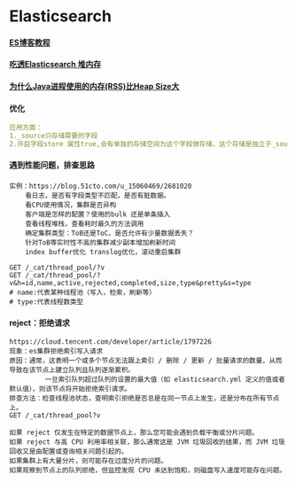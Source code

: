# Elasticsearch

#### [ES博客教程](https://elasticstack.blog.csdn.net/article/details/102728604)

#### [吃透Elasticsearch 堆内存]( https://blog.csdn.net/zpf_940810653842/article/details/102785970)

#### [为什么Java进程使用的内存(RSS)比Heap Size大](https://blog.csdn.net/flyingnet/article/details/108491460)

#### 优化

```yaml
应用方面：
1._source只存储需要的字段
2.开启字段store 属性true,会有单独的存储空间为这个字段做存储，这个存储是独立于_source;能提高查询效率
```

#### 遇到性能问题，排查思路

```plain
实例：https://blog.51cto.com/u_15060469/2681020
    看日志，是否有字段类型不匹配，是否有脏数据。
    看CPU使用情况，集群是否异构
    客户端是怎样的配置？使用的bulk 还是单条插入
    查看线程堆栈，查看耗时最久的方法调用
    确定集群类型：ToB还是ToC，是否允许有少量数据丢失？
    针对ToB等实时性不高的集群减少副本增加刷新时间
    index buffer优化 translog优化，滚动重启集群
   
GET /_cat/thread_pool/?v  
GET /_cat/thread_pool/?v&h=id,name,active,rejected,completed,size,type&pretty&s=type
# name:代表某种线程池（写入，检索，刷新等）
# type:代表线程数类型
```

#### reject：拒绝请求

```plain
https://cloud.tencent.com/developer/article/1797226
现象：es集群拒绝索引写入请求
原因：通常，这表明一个或多个节点无法跟上索引 / 删除 / 更新 / 批量请求的数量，从而导致在该节点上建立队列且队列逐渐累积。
		 一旦索引队列超过队列的设置的最大值（如 elasticsearch.yml 定义的值或者默认值），则该节点将开始拒绝索引请求。
排查方法：检查线程池状态，查明索引拒绝是否总是在同一节点上发生，还是分布在所有节点上。
GET /_cat/thread_pool?v

如果 reject 仅发生在特定的数据节点上，那么您可能会遇到负载平衡或分片问题。
如果 reject 与高 CPU 利用率相关联，那么通常这是 JVM 垃圾回收的结果，而 JVM 垃圾回收又是由配置或查询相关问题引起的。
如果集群上有大量分片，则可能存在过度分片的问题。
如果观察到节点上的队列拒绝，但监控发现 CPU 未达到饱和，则磁盘写入速度可能存在问题。
```
